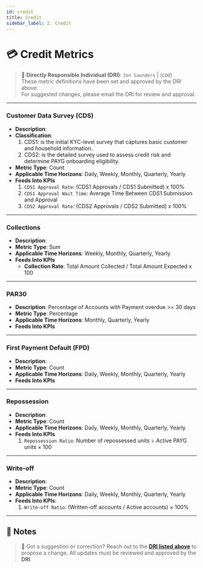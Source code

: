 ```yaml
---
id: credit
title: Credit
sidebar_label: 2. Credit
---
```


# 💳 Credit Metrics

> 📌 **Directly Responsible Individual (DRI)**: `Jon Saunders` | (`COO`)  
> These metric definitions have been set and approved by the DRI above.  
> For suggested changes, please email the DRI for review and approval.

---

### Customer Data Survey (CDS)

- **Description**:
- **Classification**:
  1. CDS1: is the initial KYC-level survey that captures basic customer and household information.
  2. CDS2: is the detailed survey used to assess credit risk and determine PAYG onboarding eligibility.
- **Metric Type**: Count
- **Applicable Time Horizons**: Daily, Weekly, Monthly, Quarterly, Yearly
- **Feeds Into KPIs**
  1. `CDS1 Approval Rate`: (CDS1 Approvals / CDS1 Submitted) x 100%
  2. `CDS1 Approval Wait Time`: Average Time Between CDS1 Submission and Approval
  3. `CDS2 Approval Rate`: (CDS2 Approvals / CDS2 Submitted) x 100%

---

### Collections

- **Description**:
- **Metric Type**: Sum
- **Applicable Time Horizons**: Weekly, Monthly, Quarterly, Yearly
- **Feeds Into KPIs**
  - **Collection Rate**: Total Amount Collected / Total Amount Expected x 100

---

### PAR30

- **Description**: Percentage of Accounts with Payment overdue >= 30 days
- **Metric Type**: Percentage
- **Applicable Time Horizons**: Monthly, Quarterly, Yearly
- **Feeds Into KPIs**

---

### First Payment Default (FPD)

- **Description**:
- **Metric Type**: Count
- **Applicable Time Horizons**: Daily, Weekly, Monthly, Quarterly, Yearly
- **Feeds Into KPIs**

---

### Repossession

- **Description**:
- **Metric Type**: Count
- **Applicable Time Horizons**: Daily, Weekly, Monthly, Quarterly, Yearly
- **Feeds Into KPIs**
  1. `Repossession Ratio`: Number of repossessed units ÷ Active PAYG units × 100

---

### Write-off

- **Description**:
- **Metric Type**: Count
- **Applicable Time Horizons**: Daily, Weekly, Monthly, Quarterly, Yearly
- **Feeds Into KPIs**:
  1. `Write-off Ratio`: (Written-off accounts / Active accounts) × 100%

---

## 📝 Notes

> 🔄 Got a suggestion or correction? Reach out to the [**DRI listed above**](#dri) to propose a change. All updates must be reviewed and approved by the **DRI**.
